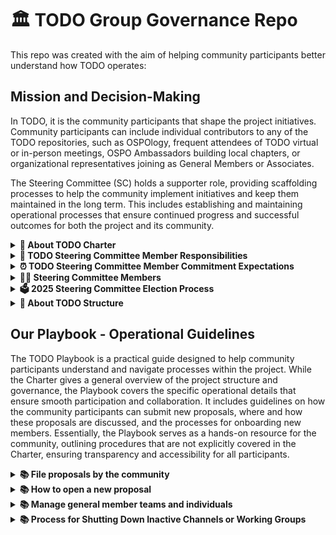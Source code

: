 # 🏛 TODO Group Governance Repo


This repo was created  with the aim of helping community participants better understand how TODO operates:

## Mission and Decision-Making

In TODO, it is the community participants that shape the project initiatives. Community participants can include individual contributors to any of the TODO repositories, such as OSPOlogy, frequent attendees of TODO virtual or in-person meetings, OSPO Ambassadors building local chapters, or organizational representatives joining as General Members or Associates.

The Steering Committee (SC) holds a supporter role, providing scaffolding processes to help the community implement initiatives and keep them maintained in the long term. This includes establishing and maintaining operational processes that ensure continued progress and successful outcomes for both the project and its community.

<details>
  <summary>
    <strong> 📝 About TODO Charter</strong>
  </summary><br />

The purpose of having a charter for the TODO Group is to help people understand its mission and scope. The TODO Group Charter is a living document, allowing the community to propose changes and updates as the project evolves. TODO mission is to elevate the professional practice of OSPOs by sharing best practices and other collaborative educational resources on open source management and strategy within organizations. You can learn more by reading TODO [charter](https://github.com/todogroup/governance/blob/master/CHARTER.adoc) ([PDF version](https://github.com/todogroup/governance/blob/master/TODO%20Charter%20and%20Agreement%20v2.0.pdf)).
</details>


<details>
  <summary>
    <strong>🧭 TODO Steering Committee Member Responsibilities </strong>
  </summary><br />

In TODO, it is the community that shapes the project initiatives. The Steering Committee exists to support the community by helping drive progress. They serve the community by ensuring that TODO’s strategic goals are aligned with our mission, that these goals are met,and that the voices of all participants are heard. SC members are responsible for:

1. Attending monthly calls to coordinate with the Project Manager and oversee the group's day-to-day operations.
2. Define yearly TODO strategic goals based on community input
3. Approving, modifying, or discontinuing project initiatives, working groups, and real-time chat channels associated with the TODO Group name, logo, or branding.
4. Establishing and maintaining the project’s operational processes to support the community’s continued progress and achieve successful outcomes.


The Steering Committee shall be elected for their expertise and contribution to the advancement of open source program management.
</details>

<details>
  <summary>
    <strong>⏰ TODO Steering Committee Member Commitment Expectations </strong>
  </summary><br />

Steering Committee Members meet for a 1-hour Zoom call each month to review community proposals and address key discussion topics that require further attention. We ask that members attend at least three consecutive calls and actively contribute to the discussions.

In addition to the monthly calls, most of the Steering Committee’s work is conducted asynchronously via slack Pull Request Reviews and mailing list discussions. Each member has the flexibility to determine how much time they can dedicate to supporting the community’s efforts.

</details>

<details>
  <summary>
    <strong>🙋‍♀️ Steering Committee Members</strong>
  </summary><br />
   
| Name | Company | Elected/Appointed | Term |
| --- | --- | --- | --- |
| [Leslie Hawthorn](https://github.com/lhawthorn) | Red Hat | Elected | 2023-01-01 to 2024-12-31 |
| [Georg Kunz](https://github.com/gkunz) | Ericsson | Appointed | 2023-01-01 to 2024-12-31 |
| [Annania Melaku](https://github.com/annania) | F5 — NGINX | Appointed | 2023-01-01 to 2024-12-31 |
| [Ashley Wolf](https://github.com/ashleywolf) | GitHub | Elected | 2024-01-01 to 2025-12-31 |
| [Brittany Istenes](https://github.com/BrittanyIstenes) | Fannie Mae | Appointed | 2024-01-01 to 2025-12-31 |
| [Nik Peters](https://github.com/nikpete) | Porsche | Elected | 2024-01-01 to 2025-12-31 |
| [Stephen Augustus](https://github.com/justaugustus) | Independent | Elected | 2024-01-01 to 2025-12-31 |

</details>

<details>
  <summary>
    <strong>🗳 2025 Steering Committee Election Process </strong>
  </summary><br />
The Steering Committee Election happens every year during October and anyone can become a candidate by submitting the [application form](https://forms.gle/CXgUJhjuXYqsjsXr6) before October 10th, 2024.

   
   
  While participation is open to all, individuals who actively engage with the TODO community or projects are more likely to be elected. Active participation or contribution in TODO includes: (1) Supporting TODO as a General Member, OSPO associate representative, or TODO Ambassador OR (2) Acting as a Maintainer and/or contributing actively to any of the TODO GitHub repositories (such as OSPOlogy, RepoLinter, OSPO Book, OSPO Landscape, etc. OR (3) Hosting local events supported by TODO, like OSPO Local Meetups, or participating in the OSPOlogyLive series.

There are two types of seats: Elected seats and Appointed seats. **Appointed seats exist as a mechanism to ensure diversity in terms of region, gender, and industry**.
- Elected seats: Each TODO General Member's main contact reviews candidate applications and casts their votes during October. Elected Candidates will be notified in November, and the SC onboarding period will begin.
- Appointed seats: Current Steering Committee members appoint a candidate from the 2025 list.



</details>

<details>
  <summary>
    <strong>🧩 About TODO Structure</strong>
  </summary><br />
  TODO is a Linux Foundation project and operates as a community-driven project. The TODO Group has various working groups and local chapter groups around different geographies. It is recommended that you join our general TODO slack and then select concrete channels based on your location and topic needs. TODO Slack and groups io general mailing list is open, all access is free.

   
  The [TODO structure folder](https://github.com/todogroup/governance/blob/main/TODO%20Structure/structure-mindmap.md#todo-groups-structure) shares an overview of the TODO Group's structure, including existing communication channels, meetings, regional chapters and working groups.
   
TODO Group is formed by its *Community Participants* including *OSPO Associates*, *General Members* and *Ambassadors. TODO Group Community is open to all. Sometimes, there are community participants with an established OSPO or open source initiative who wish to support TODO by becoming a [General Member](https://todogroup.org/about/members/) and/or [OSPO Associate](https://todogroup.org/about/associates/). Please see [TODO Group overview presentation](https://todogroup.org/about/about-us/) to learn more.

</details>

## Our Playbook - Operational Guidelines

The TODO Playbook is a practical guide designed to help community participants understand and navigate processes within the project. While the Charter gives a general overview of the project structure and governance, the Playbook covers the specific operational details that ensure smooth participation and collaboration. It includes guidelines on how the community participants can submit new proposals, where and how these proposals are discussed, and the processes for onboarding new members. Essentially, the Playbook serves as a hands-on resource for the community, outlining procedures that are not explicitly covered in the Charter, ensuring transparency and accessibility for all participants.

<details>
  <summary>
    <strong> 📚 File proposals by the community</strong>
  </summary><br />


The Community can file proposals via the OSPO Forum. [The OSPO forum is at the ospology repo, under GH Discussions.](https://github.com/todogroup/ospology/discussions)

</details>


<details>
  <summary>
    <strong>📚 How to open a new proposal</strong>
  </summary><br />

1) Go to [Discussions](https://github.com/todogroup/ospology/discussions)
2) Start a new Discussion
3) Select the category `Ideas` or `Poll`
4) Provide a description of the proposal as well as additional assets to successfully implement the proposal such as frameworks, timelines or action items required.
5) TODO PM will label the new discussion as `proposal`
6) Steering Committee will review on a regular basis the discussions within the [proposal tag](https://github.com/todogroup/ospology/discussions?discussions_q=label%3Aproposal) and give input.

</details>


<details>
  <summary>
    <strong>📚 Manage general member teams and individuals</strong>
  </summary><br />

To onboard a new organization and/or new team members from an existing organization that is TODO General Member, please:

1) [Open a new onboarding issue template.](https://github.com/todogroup/governance/issues/new/choose): The new organization issue template works also to add additional members.
2) [Read and share General Member onboarding guide](https://github.com/todogroup/governance/blob/main/onboarding/general-member.md#general-member-onboarding)
3) TODO PM or SC will label this as `onboarding` and complete the checklist items.

To offboard team members from an organization that is a TODO General Member, please:

1) Notify TODO PM via email or slack DM
2) Remove contact info from MEMBERS.csv by submitting a PR

</details>

<details>
  <summary>
    <strong>📚 Process for Shutting Down Inactive Channels or Working Groups</strong>
  </summary><br />


This section outlines the procedure for managing and eventually shutting down inactive Slack channels, mailing lists, or working groups within 
the TODO and OSPOlogy groups. The goal is to ensure active engagement and efficient resource use across the community.

- Phase 1: No activity for 3 months in any Slack channel, mailing list, or working group.
    - Responsible: Project Manager (PM) monitors and identifies inactivity.
    - Action: PM sends a warning to inactive groups, asking for volunteers to re-engage, and notifies the Steering Committee for awareness.
    - Deadline: 2 weeks for volunteers to come forward.
- Phase 2: If no one volunteers within 2 weeks, PM sends a closure notification.
    - Action: PM archives all related materials and officially closes the group and notifies the Steering Committee for awareness.
    - Documentation: Record the process via the GH discussions for transparency.

</details>
